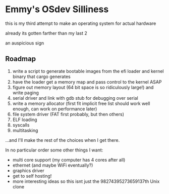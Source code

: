 # Emmy's OSdev Silliness

this is my third attempt to make an operating system for actual hardware

already its gotten farther than my last 2

an auspicious sign

## Roadmap

1. write a script to generate bootable images from the efi loader and kernel
   binary that cargo generates
2. have the loader get a memory map and pass control to the kernel ASAP
3. figure out memory layout (64 bit space is so ridiculously large!) and write
   paging
4. serial driver and link with gdb stub for debugging over serial
5. write a memory allocator (first fit implicit free list should work well
   enough, can work on performance later)
6. file system driver (FAT first probably, but then others)
7. ELF loading
8. syscalls
9. multitasking

...and I'll make the rest of the choices when I get there. 

In no particular order some other things I want:

- multi core support (my computer has 4 cores after all)
- ethernet (and maybe WiFi eventually?)
- graphics driver
- get to self hosting!
- more interesting ideas so this isnt just the 98274395273659137th Unix clone

